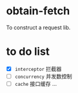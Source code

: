 # obtain-fetch
To construct a request lib.

# to do list
- [x] `interceptor` 拦截器
- [ ] `concurrency` 并发数控制
- [ ] `cache` 接口缓存
...
